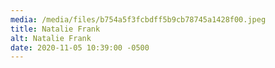 ```yaml
---
media: /media/files/b754a5f3fcbdff5b9cb78745a1428f00.jpeg
title: Natalie Frank
alt: Natalie Frank
date: 2020-11-05 10:39:00 -0500
---
```

